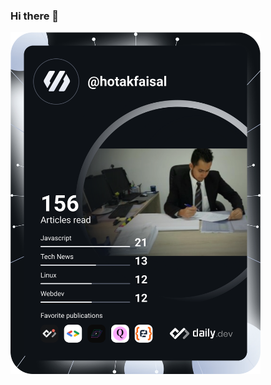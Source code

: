 ### Hi there 👋

<a href="https://app.daily.dev/hotakfaisal"><img src="https://github.com/faisalhotak/faisalhotak/blob/main/devcard.svg" width="400" alt="Faisal Hotak's Dev Card"/></a>

<!--
**faisalhotak/faisalhotak** is a ✨ _special_ ✨ repository because its `README.md` (this file) appears on your GitHub profile.

Here are some ideas to get you started:

- 🔭 I’m currently working on ...
- 🌱 I’m currently learning ...
- 👯 I’m looking to collaborate on ...
- 🤔 I’m looking for help with ...
- 💬 Ask me about ...
- 📫 How to reach me: ...
- 😄 Pronouns: ...
- ⚡ Fun fact: ...
-->
